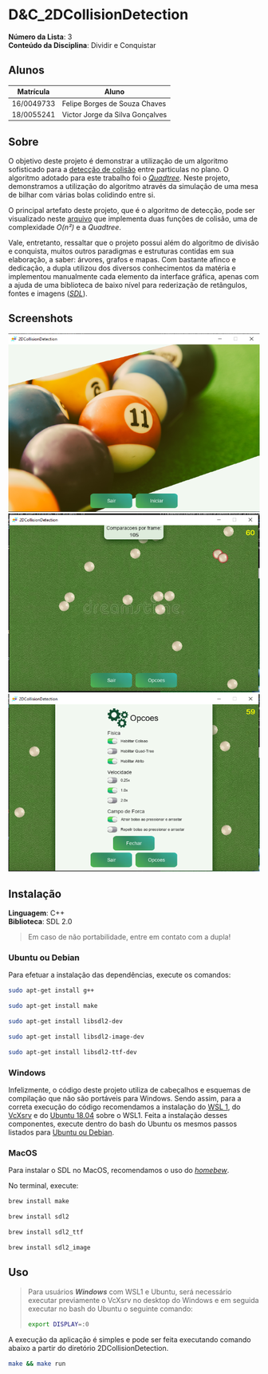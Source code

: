 # D&C_2DCollisionDetection

**Número da Lista**: 3<br>
**Conteúdo da Disciplina**: Dividir e Conquistar<br>

## Alunos
|Matrícula | Aluno |
| -- | -- |
| 16/0049733  |  Felipe Borges de Souza Chaves |
| 18/0055241  |  Victor Jorge da Silva Gonçalves |

## Sobre 
O objetivo deste projeto é demonstrar a utilização de um algoritmo sofisticado para a [detecção de colisão](https://en.wikipedia.org/wiki/Collision_detection) entre particulas no plano. O algoritmo adotado para este trabalho foi o [_Quadtree_](https://en.wikipedia.org/wiki/Quadtree). Neste projeto, demonstramos a utilização do algoritmo através da simulação de uma mesa de bilhar com várias bolas colidindo entre si.

O principal artefato deste projeto, que é o algoritmo de detecção, pode ser visualizado neste [arquivo](2DCollisionDetection/src/CollisionDetection.cpp) que implementa duas funções de colisão, uma de complexidade _O(n²)_ e a _Quadtree_.

Vale, entretanto, ressaltar que o projeto possui além do algoritmo de divisão e conquista, muitos outros paradigmas e estruturas contidas em sua elaboração, a saber: árvores, grafos e mapas. Com bastante afinco e dedicação, a dupla utilizou dos diversos conhecimentos da matéria e implementou manualmente cada elemento da interface gráfica, apenas com a ajuda de uma biblioteca de baixo nível para rederização de retângulos, fontes e imagens ([_SDL_](https://wiki.libsdl.org/)).

## Screenshots
![Menu](2DCollisionDetection/assets/menu.png)
![Simulacao](2DCollisionDetection/assets/simulacao.png)
![Opcoes](2DCollisionDetection/assets/opcoes.png)

## Instalação 

**Linguagem**: C++<br>
**Biblioteca**: SDL 2.0<br>

> Em caso de não portabilidade, entre em contato com a dupla!

### Ubuntu ou Debian

Para efetuar a instalação das dependências, execute os comandos:

```bash
sudo apt-get install g++
```
```bash
sudo apt-get install make
```
```bash
sudo apt-get install libsdl2-dev
```
```bash
sudo apt-get install libsdl2-image-dev
```
```bash
sudo apt-get install libsdl2-ttf-dev
```

### Windows

Infelizmente, o código deste projeto utiliza de cabeçalhos e esquemas de compilação que não são portáveis para Windows. Sendo assim, para a correta execução do código recomendamos a instalação do [WSL 1](https://docs.microsoft.com/pt-br/windows/wsl/install-win10), do [VcXsrv](https://sourceforge.net/projects/vcxsrv/) e do [Ubuntu 18.04](https://www.microsoft.com/en-us/p/ubuntu-1804-lts/9n9tngvndl3q?activetab=pivot:overviewtab) sobre o WSL1. Feita a instalação desses componentes, execute dentro do bash do Ubuntu os mesmos passos listados para [Ubuntu ou Debian](#ubuntu-ou-debian).

### MacOS

Para instalar o SDL no MacOS, recomendamos o uso do [_homebew_](https://brew.sh/index_pt-br).

No terminal, execute:

```bash
brew install make
```

```bash
brew install sdl2
```

```bash
brew install sdl2_ttf
```

```bash
brew install sdl2_image
```

## Uso

> Para usuários ***Windows*** com WSL1 e Ubuntu, será necessário executar previamente o VcXsrv no desktop do Windows e em seguida executar no bash do Ubuntu o seguinte comando:
>
> ```bash
> export DISPLAY=:0
> ```

A execução da aplicação é simples e pode ser feita executando comando abaixo a partir do diretório 2DCollisionDetection.

```bash
make && make run
```
